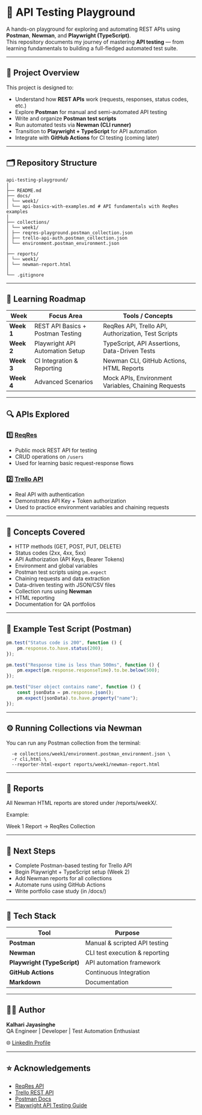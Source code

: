 # 🧩 API Testing Playground

A hands-on playground for exploring and automating REST APIs using **Postman**, **Newman**, and **Playwright (TypeScript)**.  
This repository documents my journey of mastering **API testing** — from learning fundamentals to building a full-fledged automated test suite.

---

## 🚀 Project Overview

This project is designed to:
- Understand how **REST APIs** work (requests, responses, status codes, etc.)
- Explore **Postman** for manual and semi-automated API testing
- Write and organize **Postman test scripts**
- Run automated tests via **Newman (CLI runner)**
- Transition to **Playwright + TypeScript** for API automation
- Integrate with **GitHub Actions** for CI testing (coming later)

---

## 🗂️ Repository Structure
```
api-testing-playground/
│
├── README.md
├── docs/
│ └── week1/
│ └── api-basics-with-examples.md # API fundamentals with ReqRes examples
│
├── collections/
│ └── week1/
│ ├── reqres-playground.postman_collection.json
│ ├── trello-api-auth.postman_collection.json
│ └── environment.postman_environment.json
│
├── reports/
│ └── week1/
│ └── newman-report.html
│
└── .gitignore
```
---

## 📖 Learning Roadmap

| Week | Focus Area | Tools / Concepts |
|------|-------------|------------------|
| **Week 1** | REST API Basics + Postman Testing | ReqRes API, Trello API, Authorization, Test Scripts |
| **Week 2** | Playwright API Automation Setup | TypeScript, API Assertions, Data-Driven Tests |
| **Week 3** | CI Integration & Reporting | Newman CLI, GitHub Actions, HTML Reports |
| **Week 4** | Advanced Scenarios | Mock APIs, Environment Variables, Chaining Requests |

---

## 🔍 APIs Explored

### 1️⃣ [ReqRes](https://reqres.in)
- Public mock REST API for testing  
- CRUD operations on `/users`  
- Used for learning basic request-response flows

### 2️⃣ [Trello API](https://developer.atlassian.com/cloud/trello/rest/)
- Real API with authentication  
- Demonstrates API Key + Token authorization  
- Used to practice environment variables and chaining requests

---

## 🧠 Concepts Covered

- HTTP methods (GET, POST, PUT, DELETE)
- Status codes (2xx, 4xx, 5xx)
- API Authorization (API Keys, Bearer Tokens)
- Environment and global variables
- Postman test scripts using `pm.expect`
- Chaining requests and data extraction
- Data-driven testing with JSON/CSV files
- Collection runs using **Newman**
- HTML reporting
- Documentation for QA portfolios

---

## 🧪 Example Test Script (Postman)

```javascript
pm.test("Status code is 200", function () {
    pm.response.to.have.status(200);
});

pm.test("Response time is less than 500ms", function () {
    pm.expect(pm.response.responseTime).to.be.below(500);
});

pm.test("User object contains name", function () {
    const jsonData = pm.response.json();
    pm.expect(jsonData).to.have.property("name");
});
```
---
## ⚙️ Running Collections via Newman
You can run any Postman collection from the terminal:

```newman run collections/week1/reqres-playground.postman_collection.json \
  -e collections/week1/environment.postman_environment.json \
  -r cli,html \
  --reporter-html-export reports/week1/newman-report.html
```
---

## 🧾 Reports

All Newman HTML reports are stored under /reports/weekX/.

Example:

Week 1 Report → ReqRes Collection

---
## 🧭 Next Steps

- Complete Postman-based testing for Trello API
- Begin Playwright + TypeScript setup (Week 2)
- Add Newman reports for all collections
- Automate runs using GitHub Actions
- Write portfolio case study (in /docs/)

---
## 🧰 Tech Stack

| Tool | Purpose |
|------|----------|
| **Postman** | Manual & scripted API testing |
| **Newman** | CLI test execution & reporting |
| **Playwright (TypeScript)** | API automation framework |
| **GitHub Actions** | Continuous Integration |
| **Markdown** | Documentation |

---

## 👨‍💻 Author

**Kalhari Jayasinghe**  
QA Engineer | Developer | Test Automation Enthusiast  

🌐 [LinkedIn Profile](https://www.linkedin.com/in/kalharijayasinghe/)  

---

## ⭐ Acknowledgements

- [ReqRes API](https://reqres.in)  
- [Trello REST API](https://developer.atlassian.com/cloud/trello/rest)  
- [Postman Docs](https://learning.postman.com/docs/)  
- [Playwright API Testing Guide](https://playwright.dev/docs/api-testing)

